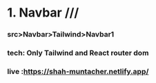 
# 1. Navbar ///

### src>Navbar>Tailwind>Navbar1

### tech: Only Tailwind and React router dom

### live :https://shah-muntacher.netlify.app/
